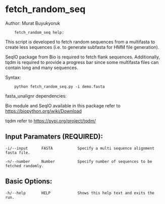 # fetch_random_seq

Author: Murat Buyukyoruk

        fetch_random_seq help:

This script is developed to fetch random sequences from a multifasta to create less sequences (i.e. to generate subfasta for HMM file generation). 

SeqIO package from Bio is required to fetch flank sequences. Additionally, tqdm is required to provide a progress bar since some multifasta files can contain 
long and many sequences.

Syntax:

        python fetch_random_seq.py -i demo.fasta

fasta_unalignr dependencies:

Bio module and SeqIO available in this package          refer to https://biopython.org/wiki/Download

tqdm                                                    refer to https://pypi.org/project/tqdm/

Input Paramaters (REQUIRED):
----------------------------
	-i/--input		FASTA			Specify a multi sequence alignment fasta file.

	-n/--number		Number			Specify number of sequences to be fetched randomly.

Basic Options:
--------------
	-h/--help		HELP			Shows this help text and exits the run.

